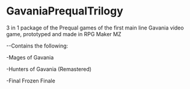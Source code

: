 # GavaniaPrequalTrilogy
3 in 1 package of the Prequal games of the first main line Gavania video game, prototyped and made in RPG Maker MZ

--Contains the following:

-Mages of Gavania

-Hunters of Gavania (Remastered)

-Final Frozen Finale
